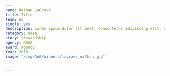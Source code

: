 ```yaml
---
name: Nathan LaGrave
title: Title
team: no
single: yes
description: Lorem ipsum dolor sit amet, consectetur adipiscing elit, sed do eiusmod tempor incididunt ut labore et dolore magna aliqua.
category: nasa
story: stewardship
agency: NASA
award: Agency
Year: 2018
image: "/img/GoG/winners/lagrave_nathan.jpg"


---
```


